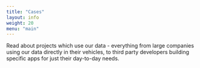 ```yaml
---
title: "Cases"
layout: info
weight: 20
menu: "main"
---
```

Read about projects which use our data - everything from large companies using our data directly in their vehicles, 
to third party developers building specific apps for just their day-to-day needs.